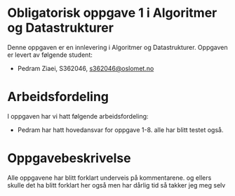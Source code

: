 # Obligatorisk oppgave 1 i Algoritmer og Datastrukturer

Denne oppgaven er en innlevering i Algoritmer og Datastrukturer. 
Oppgaven er levert av følgende student:
* Pedram Ziaei, S362046, s362046@oslomet.no

# Arbeidsfordeling

I oppgaven har vi hatt følgende arbeidsfordeling:
* Pedram har hatt hovedansvar for oppgave 1-8. alle har blitt testet også.

# Oppgavebeskrivelse

Alle oppgavene har blitt forklart underveis på kommentarene. og ellers skulle det ha blitt forklart her også men har 
dårlig tid så takker jeg meg selv